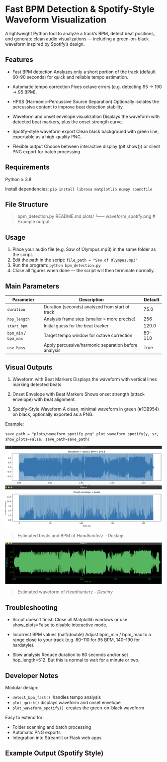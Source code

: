 # Fast BPM Detection & Spotify-Style Waveform Visualization
A lightweight Python tool to analyze a track’s BPM, detect beat positions, and generate clean audio visualizations — including a green-on-black waveform inspired by Spotify’s design.

## Features

- Fast BPM detection
Analyzes only a short portion of the track (default 60–90 seconds) for quick and reliable tempo estimation.

- Automatic tempo correction
Fixes octave errors (e.g. detecting 95 → 190 → 95 BPM).

- HPSS (Harmonic–Percussive Source Separation)
Optionally isolates the percussive content to improve beat detection stability.

- Waveform and onset envelope visualization
Displays the waveform with detected beat markers, plus the onset strength curve.

- Spotify-style waveform export
Clean black background with green line, exportable as a high-quality PNG.

- Flexible output
Choose between interactive display (plt.show()) or silent PNG export for batch processing.

## Requirements
Python ≥ 3.8

Install dependencies:
`pip install librosa matplotlib numpy soundfile
`

## File Structure
> bpm_detection.py
> README.md
> plots/
└── waveform_spotify.png   # Example output

## Usage

1. Place your audio file (e.g. Saw of Olympus.mp3) in the same folder as the script.
2. Edit the path in the script:
`file_path = "Saw of Olympus.mp3"`
3. Run the program:
`python bpm_detection.py`
4. Close all figures when done — the script will then terminate normally.

## Main Parameters


| Parameter             | Description                                          | Default |
| --------------------- | ---------------------------------------------------- | ------- |
| `duration`            | Duration (seconds) analyzed from start of track      | 75.0    |
| `hop_length`          | Analysis frame step (smaller = more precise)         | 256     |
| `start_bpm`           | Initial guess for the beat tracker                   | 120.0   |
| `bpm_min` / `bpm_max` | Target tempo window for octave correction            | 80–110  |
| `use_hpss`            | Apply percussive/harmonic separation before analysis | True    |

## Visual Outputs
1. Waveform with Beat Markers
Displays the waveform with vertical lines marking detected beats.

2. Onset Envelope with Beat Markers
Shows onset strength (attack envelope) with beat alignment.

3. Spotify-Style Waveform
A clean, minimal waveform in green (#1DB954) on black, optionally exported as a PNG.

Example:

`save_path = "plots/waveform_spotify.png"
plot_waveform_spotify(y, sr, show_plots=False, save_path=save_path)`

![Result](https://github.com/LioCrea/BPM-Detection/blob/main/picture-3.png)
> Estimated beats and BPM of _Headhunterz - Destiny_

![Result](https://github.com/LioCrea/BPM-Detection/blob/main/picture-4.png)
> Estimated waveform of _Headhunterz - Destiny_

## Troubleshooting

- Script doesn’t finish
Close all Matplotlib windows or use show_plots=False to disable interactive mode.

- Incorrect BPM values (half/double)
Adjust bpm_min / bpm_max to a range close to your track (e.g. 80–110 for 95 BPM, 140–190 for hardstyle).

- Slow analysis
Reduce duration to 60 seconds and/or set hop_length=512.
But this is normal to wait for a minute or two.

## Developer Notes
Modular design:
- `detect_bpm_fast() `handles tempo analysis
- `plot_quick()` displays waveform and onset envelope
- `plot_waveform_spotify() `creates the green-on-black waveform

Easy to extend for:
- Folder scanning and batch processing
- Automatic PNG exports
- Integration into Streamlit or Flask web apps

## Example Output (Spotify Style)
